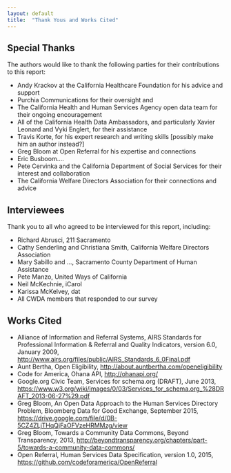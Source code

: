 ```yaml
---
layout: default
title:  "Thank Yous and Works Cited"
---
```


## Special Thanks
The authors would like to thank the following parties for their contributions to this report:
- Andy Krackov at the California Healthcare Foundation for his advice and support
- Purchia Communications for their oversight and
- The California Health and Human Services Agency open data team for their ongoing encouragement
- All of the California Health Data Ambassadors, and particularly Xavier Leonard and Vyki Englert, for their assistance
- Travis Korte, for his expert research and writing skills [possibly make him an author instead?]
- Greg Bloom at Open Referral for his expertise and connections
- Eric Busboom....
- Pete Cervinka and the California Department of Social Services for their interest and collaboration
- The California Welfare Directors Association for their connections and advice

## Interviewees
Thank you to all who agreed to be interviewed for this report, including:
- Richard Abrusci, 211 Sacramento
- Cathy Senderling and Christiana Smith, California Welfare Directors Association
- Mary Sabillo and ..., Sacramento County Department of Human Assistance
- Pete Manzo, United Ways of California
- Neil McKechnie, iCarol
- Karissa McKelvey, dat
- All CWDA members that responded to our survey

## Works Cited
- Alliance of Information and Referral Systems, AIRS Standards for Professional Information & Referral and Quality Indicators, version 6.0, January 2009, http://www.airs.org/files/public/AIRS_Standards_6_0Final.pdf
- Aunt Bertha, Open Eligibility, http://about.auntbertha.com/openeligibility
- Code for America, Ohana API, http://ohanapi.org/
- Google.org Civic Team, Services for schema.org (DRAFT), June 2013, https://www.w3.org/wiki/images/0/03/Services_for_schema.org_%28DRAFT_2013-06-27%29.pdf
- Greg Bloom, An Open Data Approach to the Human Services Directory Problem, Bloomberg Data for Good Exchange, September 2015, https://drive.google.com/file/d/0B-5CZ4ZLjTHqQjFaOFVzeHRMMzg/view
- Greg Bloom, Towards a Community Data Commons, Beyond Transparency, 2013, http://beyondtransparency.org/chapters/part-5/towards-a-community-data-commons/
- Open Referral, Human Services Data Specification, version 1.0, 2015, https://github.com/codeforamerica/OpenReferral
